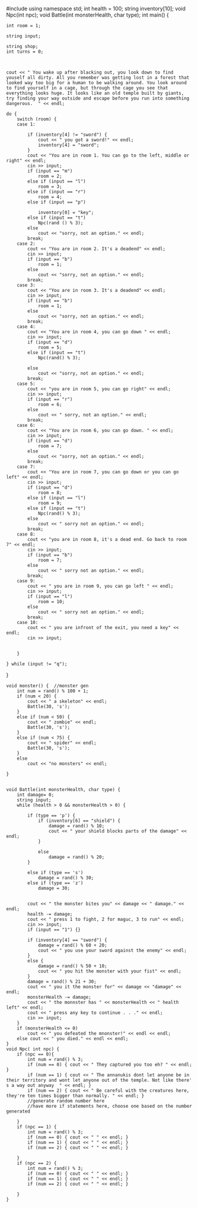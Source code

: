 #include<iostream>
using namespace std;
int health = 100;
string inventory[10];
void Npc(int npc);
void Battle(int monsterHealth, char type);
int main() {

	int room = 1;

	string input;
	
	string shop;
	int turns = 0;
	


	cout << " You wake up after blacking out, you look down to find youself all dirty. All you remember was getting lost in a forest that looked way too big for a human to be walking around. You look around to find yourself in a cage, but through the cage you see that everything looks huge. It looks like an old temple built by giants, try finding your way outside and escape before you run into something dangerous.  " << endl;

	do {
		switch (room) {
		case 1:
			
			if (inventory[4] != "sword") {
				cout << " you got a sword!" << endl;
				inventory[4] = "sword";
			}
			cout << "You are in room 1. You can go to the left, middle or right" << endl;
			cin >> input;
			if (input == "m")
				room = 2;
			else if (input == "l")
				room = 3;
			else if (input == "r")
				room = 4;
			else if (input == "p")

				inventory[0] = "key";
			else if (input == "t")
				Npc(rand () % 3);
			else
				cout << "sorry, not an option." << endl;
			break;
		case 2:
			cout << "You are in room 2. It's a deadend" << endl;
			cin >> input;
			if (input == "b")
				room = 1;
			else
				cout << "sorry, not an option." << endl;
			break;
		case 3:
			cout << "You are in room 3. It's a deadend" << endl;
			cin >> input;
			if (input == "b")
				room = 1;
			else
				cout << "sorry, not an option." << endl;
			break;
		case 4:
			cout << "You are in room 4, you can go down " << endl;
			cin >> input;
			if (input == "d")
				room = 5;
			else if (input == "t")
				Npc(rand() % 3);
		
			else
				cout << "sorry, not an option." << endl;
			break;
		case 5:
			cout << "you are in room 5, you can go right" << endl;
			cin >> input;
			if (input == "r")
				room = 6;
			else
				cout << " sorry, not an option." << endl;
			break;
		case 6:
			cout << "You are in room 6, you can go down. " << endl;
			cin >> input;
			if (input == "d")
				room = 7;
			else
				cout << "sorry, not an option." << endl;
			break;
		case 7:
			cout << "You are in room 7, you can go down or you can go left" << endl;
			cin >> input;
			if (input == "d")
				room = 8;
			else if (input == "l")
				room = 9;
			else if (input == "t")
				Npc(rand() % 3);
			else
				cout << " sorry not an option." << endl;
			break;
		case 8:
			cout << "you are in room 8, it's a dead end. Go back to room 7" << endl;
			cin >> input;
			if (input == "b")
				room = 7;
			else
				cout << " sorry not an option." << endl;
			break;
		case 9:
			cout << " you are in room 9, you can go left " << endl;
			cin >> input;
			if (input == "l")
				room = 10;
			else
				cout << " sorry not an option." << endl;
			break;
		case 10:
			cout << " you are infront of the exit, you need a key" << endl;
			cin >> input;


		}

	} while (input != "q");
}	
		
	


	void monster() {  //monster gen
		int num = rand() % 100 + 1;
		if (num < 20) {
			cout << " a skeleton" << endl;
			Battle(30, 's');
		}
		else if (num < 50) {
			cout << " zombie" << endl;
			Battle(30, 's');
		}
		else if (num < 75) {
			cout << " spider" << endl;
			Battle(30, 's');
		}
		else
			cout << "no monsters" << endl;
	
	}


	void Battle(int monsterHealth, char type) {
		int damage= 0;
		string input;
		while (health > 0 && monsterHealth > 0) {

			if (type == 'p') {
				if (inventory[6] == "shield") {
					damage = rand() % 10;
					cout << " your shield blocks parts of the damage" << endl;
				}

				else
					damage = rand() % 20;
			}

			else if (type == 's')
				damage = rand() % 30;
			else if (type == 'z')
				damage = 30;


			cout << " the monster bites you" << damage << " damage." << endl;
			health -= damage;
			cout << " press 1 to fight, 2 for maguc, 3 to run" << endl;
			cin >> input;
			if (input == "1") {}

			if (inventory[4] == "sword") {
				damage = rand() % 60 + 20;
				cout << " you use your sword against the enemy" << endl;
			}
			else {
				damage = rand() % 50 + 10;
				cout << " you hit the monster with your fist" << endl;
			}
			damage = rand() % 21 + 30;
			cout << " you it the monster for" << damage << "damage" << endl;
			monsterHealth -= damage;
			cout << " the monnster has " << monsterHealth << " health left" << endl;
			cout << " press any key to continue . . ." << endl;
			cin >> input;
		}
		if (monsterHealth <= 0)
			cout << " you defeated the mnonster!" << endl << endl;
		else cout << " you died." << endl << endl;
	}
	void Npc( int npc) {
		if (npc == 0){
			int num = rand() % 3;
			if (num == 0) { cout << " They captured you too eh? " << endl; }
			if (num == 1) { cout << " The annanukis dont let anyone be in their territory and wont let anyone out of the temple. Not like there' s a way out anyway  " << endl; }
			if (num == 2) { cout << " Be careful with the creatures here, they're ten times bigger than normally. " << endl; }
			//generate random number here
			//have more if statements here, choose one based on the number generated
		
		}
		if (npc == 1) {
			int num = rand() % 3;
			if (num == 0) { cout << " " << endl; }
			if (num == 1) { cout << " " << endl; }
			if (num == 2) { cout << " " << endl; }
			
		}
		if (npc == 2) {
			int num = rand() % 3;
			if (num == 0) { cout << " " << endl; }
			if (num == 1) { cout << " " << endl; }
			if (num == 2) { cout << " " << endl; }
			
		}
	}


		
